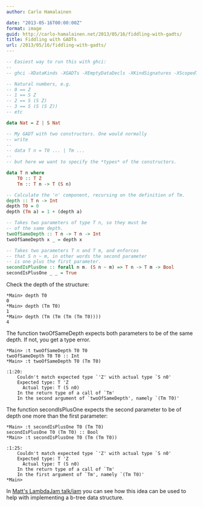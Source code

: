 ```yaml
---
author: Carlo Hamalainen

date: "2013-05-16T00:00:00Z"
format: image
guid: http://carlo-hamalainen.net/2013/05/16/fiddling-with-gadts/
title: Fiddling with GADTs
url: /2013/05/16/fiddling-with-gadts/
---
```


```haskell
-- Easiest way to run this with ghci:
--
-- ghci -XDataKinds -XGADTs -XEmptyDataDecls -XKindSignatures -XScopedTypeVariables -XTemplateHaskell

-- Natural numbers, e.g.
-- 0 == Z
-- 1 == S Z
-- 2 == S (S Z)
-- 3 == S (S (S Z))
-- etc

data Nat = Z | S Nat

-- My GADT with two constructors. One would normally
-- write
--
-- data T n = T0 ... | Tm ...
--
-- but here we want to specify the *types* of the constructors.

data T n where
    T0 :: T Z
    Tm :: T n -> T (S n)

-- Calculate the 'n' component, recursing on the definition of Tm.
depth :: T n -> Int
depth T0 = 0
depth (Tm a) = 1 + (depth a)

-- Takes two parameters of type T n, so they must be
-- of the same depth.
twoOfSameDepth :: T n -> T n -> Int
twoOfSameDepth x _ = depth x

-- Takes two parameters T n and T m, and enforces
-- that S n ~ m, in other words the second parameter
-- is one plus the first parameter.
secondIsPlusOne :: forall n m. (S n ~ m) => T n -> T m -> Bool
secondIsPlusOne _ _ = True
```

Check the depth of the structure:

```
*Main> depth T0
0
*Main> depth (Tm T0)
1
*Main> depth (Tm (Tm (Tm (Tm T0))))
4
```


The function twoOfSameDepth expects both parameters to be of the same depth. If not, you get a type error.

```
*Main> :t twoOfSameDepth T0 T0
twoOfSameDepth T0 T0 :: Int
*Main> :t twoOfSameDepth T0 (Tm T0)

:1:20:
    Couldn't match expected type `'Z' with actual type `S n0'
    Expected type: T 'Z
      Actual type: T (S n0)
    In the return type of a call of `Tm'
    In the second argument of `twoOfSameDepth', namely `(Tm T0)'
```


The function secondIsPlusOne expects the second parameter to be of depth one more than the first parameter:

```
*Main> :t secondIsPlusOne T0 (Tm T0)
secondIsPlusOne T0 (Tm T0) :: Bool
*Main> :t secondIsPlusOne T0 (Tm (Tm T0))

:1:25:
    Couldn't match expected type `'Z' with actual type `S n0'
    Expected type: T 'Z
      Actual type: T (S n0)
    In the return type of a call of `Tm'
    In the first argument of `Tm', namely `(Tm T0)'
*Main>
```


In [Matt's LambdaJam talk/jam](http://matthew.brecknell.net/post/btree-gadt/) you can see how this idea can be used to help with implementing a b-tree data structure.
